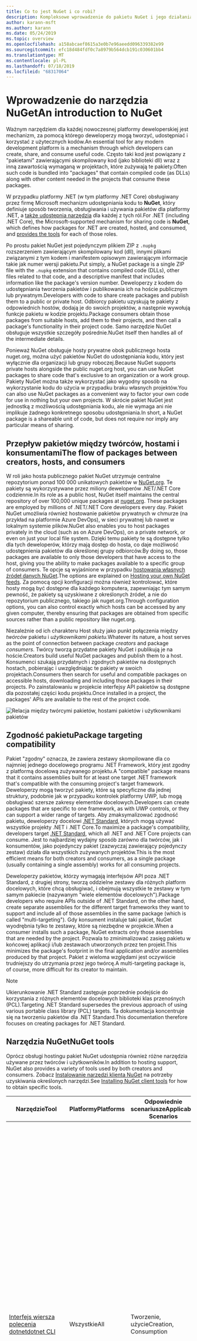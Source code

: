 ```yaml
---
title: Co to jest NuGet i co robi?
description: Kompleksowe wprowadzenie do pakietu NuGet i jego działania
author: karann-msft
ms.author: karann
ms.date: 05/24/2019
ms.topic: overview
ms.openlocfilehash: a158abcaef8615a3e0b7e96aeedd096339382e99
ms.sourcegitcommit: efc18d484fdf0c7a8979b564dcb191c030601bb4
ms.translationtype: MT
ms.contentlocale: pl-PL
ms.lasthandoff: 07/18/2019
ms.locfileid: "68317064"
---
```

# <a name="an-introduction-to-nuget"></a><span data-ttu-id="f463c-103">Wprowadzenie do narzędzia NuGet</span><span class="sxs-lookup"><span data-stu-id="f463c-103">An introduction to NuGet</span></span>

<span data-ttu-id="f463c-104">Ważnym narzędziem dla każdej nowoczesnej platformy deweloperskiej jest mechanizm, za pomocą którego deweloperzy mogą tworzyć, udostępniać i korzystać z użytecznych kodów.</span><span class="sxs-lookup"><span data-stu-id="f463c-104">An essential tool for any modern development platform is a mechanism through which developers can create, share, and consume useful code.</span></span> <span data-ttu-id="f463c-105">Często taki kod jest powiązany z "pakietami" zawierającymi skompilowany kod (jako biblioteki dll) wraz z inną zawartością wymaganą w projektach, które zużywają te pakiety.</span><span class="sxs-lookup"><span data-stu-id="f463c-105">Often such code is bundled into "packages" that contain compiled code (as DLLs) along with other content needed in the projects that consume these packages.</span></span>

<span data-ttu-id="f463c-106">W przypadku platformy .NET (w tym platformy .NET Core) obsługiwany przez firmę Microsoft mechanizm udostępniania kodu to **NuGet**, który definiuje sposób tworzenia, obsługiwania i używania pakietów dla platformy .NET, a [także udostępnia narzędzia](install-nuget-client-tools.md) dla każdej z tych ról.</span><span class="sxs-lookup"><span data-stu-id="f463c-106">For .NET (including .NET Core), the Microsoft-supported mechanism for sharing code is **NuGet**, which defines how packages for .NET are created, hosted, and consumed, and [provides the tools](install-nuget-client-tools.md) for each of those roles.</span></span>

<span data-ttu-id="f463c-107">Po prostu pakiet NuGet jest pojedynczym plikiem ZIP z `.nupkg` rozszerzeniem zawierającym skompilowany kod (dll), innymi plikami związanymi z tym kodem i manifestem opisowym zawierającym informacje takie jak numer wersji pakietu.</span><span class="sxs-lookup"><span data-stu-id="f463c-107">Put simply, a NuGet package is a single ZIP file with the `.nupkg` extension that contains compiled code (DLLs), other files related to that code, and a descriptive manifest that includes information like the package's version number.</span></span> <span data-ttu-id="f463c-108">Deweloperzy z kodem do udostępniania tworzenia pakietów i publikowania ich na hoście publicznym lub prywatnym.</span><span class="sxs-lookup"><span data-stu-id="f463c-108">Developers with code to share create packages and publish them to a public or private host.</span></span> <span data-ttu-id="f463c-109">Odbiorcy pakietu uzyskują te pakiety z odpowiednich hostów, dodają je do swoich projektów, a następnie wywołują funkcje pakietu w kodzie projektu.</span><span class="sxs-lookup"><span data-stu-id="f463c-109">Package consumers obtain those packages from suitable hosts, add them to their projects, and then call a package's functionality in their project code.</span></span> <span data-ttu-id="f463c-110">Samo narzędzie NuGet obsługuje wszystkie szczegóły pośrednie.</span><span class="sxs-lookup"><span data-stu-id="f463c-110">NuGet itself then handles all of the intermediate details.</span></span>

<span data-ttu-id="f463c-111">Ponieważ NuGet obsługuje hosty prywatne obok publicznego hosta nuget.org, można użyć pakietów NuGet do udostępniania kodu, który jest wyłącznie dla organizacji lub grupy roboczej.</span><span class="sxs-lookup"><span data-stu-id="f463c-111">Because NuGet supports private hosts alongside the public nuget.org host, you can use NuGet packages to share code that's exclusive to an organization or a work group.</span></span> <span data-ttu-id="f463c-112">Pakiety NuGet można także wykorzystać jako wygodny sposób na wykorzystanie kodu do użycia w przypadku braku własnych projektów.</span><span class="sxs-lookup"><span data-stu-id="f463c-112">You can also use NuGet packages as a convenient way to factor your own code for use in nothing but your own projects.</span></span> <span data-ttu-id="f463c-113">W skrócie pakiet NuGet jest jednostką z możliwością udostępniania kodu, ale nie wymaga ani nie implikuje żadnego konkretnego sposobu udostępniania.</span><span class="sxs-lookup"><span data-stu-id="f463c-113">In short, a NuGet package is a shareable unit of code, but does not require nor imply any particular means of sharing.</span></span>

## <a name="the-flow-of-packages-between-creators-hosts-and-consumers"></a><span data-ttu-id="f463c-114">Przepływ pakietów między twórców, hostami i konsumentami</span><span class="sxs-lookup"><span data-stu-id="f463c-114">The flow of packages between creators, hosts, and consumers</span></span>

<span data-ttu-id="f463c-115">W roli jako hosta publicznego pakiet NuGet utrzymuje centralne repozytorium ponad 100 000 unikatowych pakietów w [NuGet.org](https://www.nuget.org). Te pakiety są wykorzystywane przez miliony deweloperów .NET/.NET Core codziennie.</span><span class="sxs-lookup"><span data-stu-id="f463c-115">In its role as a public host, NuGet itself maintains the central repository of over 100,000 unique packages at [nuget.org](https://www.nuget.org). These packages are employed by millions of .NET/.NET Core developers every day.</span></span> <span data-ttu-id="f463c-116">Pakiet NuGet umożliwia również hostowanie pakietów prywatnych w chmurze (na przykład na platformie Azure DevOps), w sieci prywatnej lub nawet w lokalnym systemie plików.</span><span class="sxs-lookup"><span data-stu-id="f463c-116">NuGet also enables you to host packages privately in the cloud (such as on Azure DevOps), on a private network, or even on just your local file system.</span></span> <span data-ttu-id="f463c-117">Dzięki temu pakiety te są dostępne tylko dla tych deweloperów, którzy mają dostęp do hosta, co daje możliwość udostępnienia pakietów dla określonej grupy odbiorców.</span><span class="sxs-lookup"><span data-stu-id="f463c-117">By doing so, those packages are available to only those developers that have access to the host, giving you the ability to make packages available to a specific group of consumers.</span></span> <span data-ttu-id="f463c-118">Te opcje są wyjaśnione w przypadku [hostowania własnych źródeł danych NuGet](hosting-packages/overview.md).</span><span class="sxs-lookup"><span data-stu-id="f463c-118">The options are explained on [Hosting your own NuGet feeds](hosting-packages/overview.md).</span></span> <span data-ttu-id="f463c-119">Za pomocą opcji konfiguracji można również kontrolować, które hosty mogą być dostępne dla każdego komputera, zapewniając tym samym pewność, że pakiety są uzyskiwane z określonych źródeł, a nie do repozytorium publicznego, takiego jak nuget.org.</span><span class="sxs-lookup"><span data-stu-id="f463c-119">Through configuration options, you can also control exactly which hosts can be accessed by any given computer, thereby ensuring that packages are obtained from specific sources rather than a public repository like nuget.org.</span></span>

<span data-ttu-id="f463c-120">Niezależnie od ich charakteru Host służy jako punkt połączenia między *twórców* pakietu i *użytkownikami pakietu.*</span><span class="sxs-lookup"><span data-stu-id="f463c-120">Whatever its nature, a host serves as the point of connection between package *creators* and package *consumers*.</span></span> <span data-ttu-id="f463c-121">Twórcy tworzą przydatne pakiety NuGet i publikują je na hoście.</span><span class="sxs-lookup"><span data-stu-id="f463c-121">Creators build useful NuGet packages and publish them to a host.</span></span> <span data-ttu-id="f463c-122">Konsumenci szukają przydatnych i zgodnych pakietów na dostępnych hostach, pobierając i uwzględniając te pakiety w swoich projektach.</span><span class="sxs-lookup"><span data-stu-id="f463c-122">Consumers then search for useful and compatible packages on accessible hosts, downloading and including those packages in their projects.</span></span> <span data-ttu-id="f463c-123">Po zainstalowaniu w projekcie interfejsy API pakietów są dostępne dla pozostałej części kodu projektu.</span><span class="sxs-lookup"><span data-stu-id="f463c-123">Once installed in a project, the packages' APIs are available to the rest of the project code.</span></span>

![Relacja między twórcymi pakietów, hostami pakietów i użytkownikami pakietów](media/nuget-roles.png)

## <a name="package-targeting-compatibility"></a><span data-ttu-id="f463c-125">Zgodność pakietu</span><span class="sxs-lookup"><span data-stu-id="f463c-125">Package targeting compatibility</span></span>

<span data-ttu-id="f463c-126">Pakiet "zgodny" oznacza, że zawiera zestawy skompilowane dla co najmniej jednego docelowego programu .NET Framework, który jest zgodny z platformą docelową zużywanego projektu.</span><span class="sxs-lookup"><span data-stu-id="f463c-126">A "compatible" package means that it contains assemblies built for at least one target .NET framework that's compatible with the consuming project's target framework.</span></span> <span data-ttu-id="f463c-127">Deweloperzy mogą tworzyć pakiety, które są specyficzne dla jednej struktury, podobnie jak w przypadku kontrolek platformy UWP, lub mogą obsługiwać szersze zakresy elementów docelowych.</span><span class="sxs-lookup"><span data-stu-id="f463c-127">Developers can create packages that are specific to one framework, as with UWP controls, or they can support a wider range of targets.</span></span> <span data-ttu-id="f463c-128">Aby zmaksymalizować zgodność pakietu, deweloperzy docelowi [.NET Standard](/dotnet/standard/net-standard), których mogą używać wszystkie projekty .NET i .NET Core.</span><span class="sxs-lookup"><span data-stu-id="f463c-128">To maximize a package's compatibility, developers target [.NET Standard](/dotnet/standard/net-standard), which all .NET and .NET Core projects can consume.</span></span> <span data-ttu-id="f463c-129">Jest to najbardziej wydajny sposób zarówno dla twórców, jak i konsumentów, jako pojedynczy pakiet (zazwyczaj zawierający pojedynczy zestaw) działa dla wszystkich zużywanych projektów.</span><span class="sxs-lookup"><span data-stu-id="f463c-129">This is the most efficient means for both creators and consumers, as a single package (usually containing a single assembly) works for all consuming projects.</span></span>

<span data-ttu-id="f463c-130">Deweloperzy pakietów, którzy wymagają interfejsów API poza .NET Standard, z drugiej strony, tworzą oddzielne zestawy dla różnych platform docelowych, które chcą obsługiwać, i obejmują wszystkie te zestawy w tym samym pakiecie (nazywanym "wiele elementów docelowych").</span><span class="sxs-lookup"><span data-stu-id="f463c-130">Package developers who require APIs outside of .NET Standard, on the other hand, create separate assemblies for the different target frameworks they want to support and include all of those assemblies in the same package (which is called "multi-targeting").</span></span> <span data-ttu-id="f463c-131">Gdy konsument instaluje taki pakiet, NuGet wyodrębnia tylko te zestawy, które są niezbędne w projekcie.</span><span class="sxs-lookup"><span data-stu-id="f463c-131">When a consumer installs such a package, NuGet extracts only those assemblies that are needed by the project.</span></span> <span data-ttu-id="f463c-132">Pozwala to zminimalizować zasięg pakietu w końcowej aplikacji i/lub zestawach utworzonych przez ten projekt.</span><span class="sxs-lookup"><span data-stu-id="f463c-132">This minimizes the package's footprint in the final application and/or assemblies produced by that project.</span></span> <span data-ttu-id="f463c-133">Pakiet z wieloma względami jest oczywiście trudniejszy do utrzymania przez jego twórcę.</span><span class="sxs-lookup"><span data-stu-id="f463c-133">A multi-targeting package is, of course, more difficult for its creator to maintain.</span></span>

> [!Note]
> <span data-ttu-id="f463c-134">Ukierunkowanie .NET Standard zastępuje poprzednie podejście do korzystania z różnych elementów docelowych biblioteki klas przenośnych (PCL).</span><span class="sxs-lookup"><span data-stu-id="f463c-134">Targeting .NET Standard supersedes the previous approach of using various portable class library (PCL) targets.</span></span> <span data-ttu-id="f463c-135">Ta dokumentacja koncentruje się na tworzeniu pakietów dla .NET Standard.</span><span class="sxs-lookup"><span data-stu-id="f463c-135">This documentation therefore focuses on creating packages for .NET Standard.</span></span>

## <a name="nuget-tools"></a><span data-ttu-id="f463c-136">Narzędzia NuGet</span><span class="sxs-lookup"><span data-stu-id="f463c-136">NuGet tools</span></span>

<span data-ttu-id="f463c-137">Oprócz obsługi hostingu pakiet NuGet udostępnia również różne narzędzia używane przez twórców i użytkowników.</span><span class="sxs-lookup"><span data-stu-id="f463c-137">In addition to hosting support, NuGet also provides a variety of tools used by both creators and consumers.</span></span> <span data-ttu-id="f463c-138">Zobacz [Instalowanie narzędzi klienta NuGet](install-nuget-client-tools.md) na potrzeby uzyskiwania określonych narzędzi.</span><span class="sxs-lookup"><span data-stu-id="f463c-138">See [Installing NuGet client tools](install-nuget-client-tools.md) for how to obtain specific tools.</span></span>

| <span data-ttu-id="f463c-139">Narzędzie</span><span class="sxs-lookup"><span data-stu-id="f463c-139">Tool</span></span> | <span data-ttu-id="f463c-140">Platformy</span><span class="sxs-lookup"><span data-stu-id="f463c-140">Platforms</span></span> | <span data-ttu-id="f463c-141">Odpowiednie scenariusze</span><span class="sxs-lookup"><span data-stu-id="f463c-141">Applicable Scenarios</span></span> | <span data-ttu-id="f463c-142">Opis</span><span class="sxs-lookup"><span data-stu-id="f463c-142">Description</span></span> |
| --- | --- | --- | --- |
| [<span data-ttu-id="f463c-143">Interfejs wiersza polecenia dotnet</span><span class="sxs-lookup"><span data-stu-id="f463c-143">dotnet CLI</span></span>](consume-packages/install-use-packages-dotnet-cli.md) | <span data-ttu-id="f463c-144">Wszystkie</span><span class="sxs-lookup"><span data-stu-id="f463c-144">All</span></span> | <span data-ttu-id="f463c-145">Tworzenie, użycie</span><span class="sxs-lookup"><span data-stu-id="f463c-145">Creation, Consumption</span></span> | <span data-ttu-id="f463c-146">Narzędzie interfejsu wiersza polecenia dla bibliotek .NET Core i .NET Standard oraz dla projektów w stylu zestawu SDK, które są przeznaczone dla .NET Framework (zobacz [atrybut zestawu SDK](/dotnet/core/tools/csproj#additions)).</span><span class="sxs-lookup"><span data-stu-id="f463c-146">CLI tool for .NET Core and .NET Standard libraries, and for SDK-style projects that target .NET Framework (see [SDK attribute](/dotnet/core/tools/csproj#additions)).</span></span> <span data-ttu-id="f463c-147">Zapewnia pewne możliwości interfejsu wiersza polecenia NuGet bezpośrednio w łańcuchu narzędzi programu .NET Core.</span><span class="sxs-lookup"><span data-stu-id="f463c-147">Provides certain NuGet CLI capabilities directly within the .NET Core tool chain.</span></span> <span data-ttu-id="f463c-148">Podobnie jak w przypadku interfejsu wiersza polecenia NuGet, interfejs wiersza polecenia dotnet nie współdziała z projektami programu Visual Studio.</span><span class="sxs-lookup"><span data-stu-id="f463c-148">As with the NuGet CLI, the dotnet CLI does not interact with Visual Studio projects.</span></span> |
| [<span data-ttu-id="f463c-149">Interfejs wiersza polecenia nuget.exe</span><span class="sxs-lookup"><span data-stu-id="f463c-149">nuget.exe CLI</span></span>](consume-packages/install-use-packages-nuget-cli.md) | <span data-ttu-id="f463c-150">Wszystkie</span><span class="sxs-lookup"><span data-stu-id="f463c-150">All</span></span> | <span data-ttu-id="f463c-151">Tworzenie, użycie</span><span class="sxs-lookup"><span data-stu-id="f463c-151">Creation, Consumption</span></span> | <span data-ttu-id="f463c-152">Narzędzie interfejsu wiersza polecenia dla bibliotek .NET Framework i projektów spoza zestawu SDK, które są przeznaczone dla .NET Standard bibliotek.</span><span class="sxs-lookup"><span data-stu-id="f463c-152">CLI tool for .NET Framework libraries and non-SDK-style projects that target .NET Standard libraries.</span></span> <span data-ttu-id="f463c-153">Zapewnia wszystkie możliwości programu NuGet, z zastosowaniem określonych poleceń w odniesieniu do twórców pakietów, niektórych mających zastosowanie tylko do konsumentów i innych.</span><span class="sxs-lookup"><span data-stu-id="f463c-153">Provides all NuGet capabilities, with some commands applying specifically to package creators, some applying only to consumers, and others applying to both.</span></span> <span data-ttu-id="f463c-154">Na przykład twórcy pakietów używają `nuget pack` polecenia, aby utworzyć pakiet z różnych zestawów i powiązanych plików, odbiorcy pakietów używają `nuget install` do dołączania pakietów do folderu projektu, a wszyscy używają `nuget config` do ustawiania konfiguracji NuGet modyfikacj.</span><span class="sxs-lookup"><span data-stu-id="f463c-154">For example, package creators use the `nuget pack` command to create a package from various assemblies and related files, package consumers use `nuget install` to include packages in a project folder, and everyone uses `nuget config` to set NuGet configuration variables.</span></span> <span data-ttu-id="f463c-155">Jako narzędzie niezależny od platformy, interfejs wiersza polecenia NuGet nie współdziała z projektami programu Visual Studio.</span><span class="sxs-lookup"><span data-stu-id="f463c-155">As a platform-agnostic tool, the NuGet CLI does not interact with Visual Studio projects.</span></span> |
| [<span data-ttu-id="f463c-156">Konsola menedżera pakietów</span><span class="sxs-lookup"><span data-stu-id="f463c-156">Package Manager Console</span></span>](consume-packages/install-use-packages-powershell.md) | <span data-ttu-id="f463c-157">Program Visual Studio w systemie Windows</span><span class="sxs-lookup"><span data-stu-id="f463c-157">Visual Studio on Windows</span></span> | <span data-ttu-id="f463c-158">Zużycie</span><span class="sxs-lookup"><span data-stu-id="f463c-158">Consumption</span></span> | <span data-ttu-id="f463c-159">Zawiera [polecenia programu PowerShell](reference/Powershell-Reference.md) służące do instalowania i zarządzania pakietami w projektach programu Visual Studio.</span><span class="sxs-lookup"><span data-stu-id="f463c-159">Provides [PowerShell commands](reference/Powershell-Reference.md) for installing and managing packages in Visual Studio projects.</span></span> |
| [<span data-ttu-id="f463c-160">Interfejs użytkownika menedżera pakietów</span><span class="sxs-lookup"><span data-stu-id="f463c-160">Package Manager UI</span></span>](consume-packages/install-use-packages-visual-studio.md) | <span data-ttu-id="f463c-161">Program Visual Studio w systemie Windows</span><span class="sxs-lookup"><span data-stu-id="f463c-161">Visual Studio on Windows</span></span> | <span data-ttu-id="f463c-162">Zużycie</span><span class="sxs-lookup"><span data-stu-id="f463c-162">Consumption</span></span> | <span data-ttu-id="f463c-163">Oferuje łatwy w użyciu interfejs użytkownika do instalowania pakietów i zarządzania nimi w projektach programu Visual Studio.</span><span class="sxs-lookup"><span data-stu-id="f463c-163">Provides an easy-to-use UI for installing and managing packages in Visual Studio projects.</span></span> |
| [<span data-ttu-id="f463c-164">Zarządzaj interfejsem użytkownika NuGet</span><span class="sxs-lookup"><span data-stu-id="f463c-164">Manage NuGet UI</span></span>](/visualstudio/mac/nuget-walkthrough) | <span data-ttu-id="f463c-165">Visual Studio for Mac</span><span class="sxs-lookup"><span data-stu-id="f463c-165">Visual Studio for Mac</span></span> | <span data-ttu-id="f463c-166">Zużycie</span><span class="sxs-lookup"><span data-stu-id="f463c-166">Consumption</span></span> | <span data-ttu-id="f463c-167">Zapewnianie łatwego w użyciu interfejsu użytkownika do instalowania pakietów i zarządzania nimi w projektach Visual Studio dla komputerów Mac.</span><span class="sxs-lookup"><span data-stu-id="f463c-167">Provide an easy-to-use UI for installing and managing packages in Visual Studio for Mac projects.</span></span> |
| [<span data-ttu-id="f463c-168">MSBuild</span><span class="sxs-lookup"><span data-stu-id="f463c-168">MSBuild</span></span>](reference/msbuild-targets.md) | <span data-ttu-id="f463c-169">Windows</span><span class="sxs-lookup"><span data-stu-id="f463c-169">Windows</span></span> | <span data-ttu-id="f463c-170">Tworzenie, użycie</span><span class="sxs-lookup"><span data-stu-id="f463c-170">Creation, Consumption</span></span> | <span data-ttu-id="f463c-171">Zapewnia możliwość tworzenia pakietów i przywracania pakietów używanych w projekcie bezpośrednio za pomocą łańcucha narzędzi programu MSBuild.</span><span class="sxs-lookup"><span data-stu-id="f463c-171">Provides the ability to create packages and restore packages used in a project directly through the MSBuild tool chain.</span></span> |

<span data-ttu-id="f463c-172">Jak widać, narzędzia NuGet, z którymi pracujesz, zależą od tego, czy tworzysz, zużywają lub publikujesz pakiety oraz na platformie, na której pracujesz.</span><span class="sxs-lookup"><span data-stu-id="f463c-172">As you can see, the NuGet tools you work with depend greatly on whether you're creating, consuming, or publishing packages, and the platform on which you're working.</span></span> <span data-ttu-id="f463c-173">Twórcy pakietu są zazwyczaj również odbiorcami, którzy tworzą na podstawie funkcjonalności, która istnieje w innych pakietach NuGet.</span><span class="sxs-lookup"><span data-stu-id="f463c-173">Package creators are typically also consumers, as they build on top of functionality that exists in other NuGet packages.</span></span> <span data-ttu-id="f463c-174">Te pakiety oczywiście mogą być zależne od innych.</span><span class="sxs-lookup"><span data-stu-id="f463c-174">And those packages, of course, may in turn depend on still others.</span></span>

<span data-ttu-id="f463c-175">Aby uzyskać więcej informacji, Zacznij od [przepływu pracy tworzenia pakietu](create-packages/Overview-and-Workflow.md) i artykułów [przepływu pracy dotyczącego zużycia pakietów](consume-packages/Overview-and-Workflow.md) .</span><span class="sxs-lookup"><span data-stu-id="f463c-175">For more information, start with the [Package creation workflow](create-packages/Overview-and-Workflow.md) and [Package consumption workflow](consume-packages/Overview-and-Workflow.md) articles.</span></span>

## <a name="managing-dependencies"></a><span data-ttu-id="f463c-176">Zarządzanie zależnościami</span><span class="sxs-lookup"><span data-stu-id="f463c-176">Managing dependencies</span></span>

<span data-ttu-id="f463c-177">Możliwość łatwej kompilacji w pracy z innymi to jedna z najbardziej zaawansowanych funkcji system zarządzania pakietami.</span><span class="sxs-lookup"><span data-stu-id="f463c-177">The ability to easily build on the work of others is one of most powerful features of a package management system.</span></span> <span data-ttu-id="f463c-178">W związku z tym większość narzędzi NuGet zarządza tym drzewem zależności lub "grafem" w imieniu projektu.</span><span class="sxs-lookup"><span data-stu-id="f463c-178">Accordingly, much of what NuGet does is managing that dependency tree or "graph" on behalf of a project.</span></span> <span data-ttu-id="f463c-179">Po prostu należy zainteresować siebie tylko z tymi pakietami, które są bezpośrednio używane w projekcie.</span><span class="sxs-lookup"><span data-stu-id="f463c-179">Simply said, you need only concern yourself with those packages that you're directly using in a project.</span></span> <span data-ttu-id="f463c-180">Jeśli którykolwiek z tych pakietów korzysta z innych pakietów (które mogą z kolei nadal korzystać z innych), program NuGet bierze pod uwagę wszystkie te zależności niższego poziomu.</span><span class="sxs-lookup"><span data-stu-id="f463c-180">If any of those packages themselves consume other packages (which can, in turn, consume still others), NuGet takes care of all those down-level dependencies.</span></span>

<span data-ttu-id="f463c-181">Na poniższej ilustracji przedstawiono projekt, który zależy od pięciu pakietów, co z kolei zależy od wielu innych.</span><span class="sxs-lookup"><span data-stu-id="f463c-181">The following image shows a project that depends on five packages, which in turn depend on a number of others.</span></span>

![Przykładowy wykres zależności NuGet dla projektu .NET](media/dependency-graph.png)

<span data-ttu-id="f463c-183">Zauważ, że niektóre pakiety pojawiają się wiele razy na wykresie zależności.</span><span class="sxs-lookup"><span data-stu-id="f463c-183">Notice that some packages appear multiple times in the dependency graph.</span></span> <span data-ttu-id="f463c-184">Na przykład istnieją trzy różne konsumenci pakietu B, a każdy odbiorca może także określić inną wersję dla tego pakietu (nie pokazano).</span><span class="sxs-lookup"><span data-stu-id="f463c-184">For example, there are three different consumers of package B, and each consumer might also specify a different version for that package (not shown).</span></span> <span data-ttu-id="f463c-185">Jest to typowe wystąpienie, szczególnie w przypadku powszechnie używanych pakietów.</span><span class="sxs-lookup"><span data-stu-id="f463c-185">This is a common occurrence, especially for widely-used packages.</span></span> <span data-ttu-id="f463c-186">Pakiet NuGet na szczęście wykonuje wszystkie czynności twarde, aby dokładnie określić, która wersja pakietu B spełnia wszystkich klientów.</span><span class="sxs-lookup"><span data-stu-id="f463c-186">NuGet fortunately does all the hard work to determine exactly which version of package B satisfies all consumers.</span></span> <span data-ttu-id="f463c-187">Następnie program NuGet wykonuje te same działania dla wszystkich innych pakietów, niezależnie od tego, jak głębokiego wykresu zależności.</span><span class="sxs-lookup"><span data-stu-id="f463c-187">NuGet then does the same for all other packages, no matter how deep the dependency graph.</span></span>

<span data-ttu-id="f463c-188">Aby uzyskać więcej informacji o tym, jak program NuGet wykonuje tę usługę, zobacz [rozpoznawanie zależności](consume-packages/dependency-resolution.md).</span><span class="sxs-lookup"><span data-stu-id="f463c-188">For more details on how NuGet performs this service, see [Dependency resolution](consume-packages/dependency-resolution.md).</span></span>

## <a name="tracking-references-and-restoring-packages"></a><span data-ttu-id="f463c-189">Śledzenie odwołań i przywracanie pakietów</span><span class="sxs-lookup"><span data-stu-id="f463c-189">Tracking references and restoring packages</span></span>

<span data-ttu-id="f463c-190">Ponieważ projekty mogą łatwo przechodzić między komputery deweloperskie, repozytoria kontroli źródła, serwery kompilacji i tak dalej, wysoce niepraktyczne jest utrzymywanie binarnych zestawów pakietów NuGet bezpośrednio powiązanych z projektem.</span><span class="sxs-lookup"><span data-stu-id="f463c-190">Because projects can easily move between developer computers, source control repositories, build servers, and so forth, it's highly impractical to keep the binary assemblies of NuGet packages directly bound to a project.</span></span> <span data-ttu-id="f463c-191">Dzięki temu każda kopia projektu niekoniecznie bloated (a tym samym miejsce w repozytoriach kontroli źródła).</span><span class="sxs-lookup"><span data-stu-id="f463c-191">Doing so would make each copy of the project unnecessarily bloated (and thereby waste space in source control repositories).</span></span> <span data-ttu-id="f463c-192">Może być również trudne do aktualizowania plików binarnych pakietu do nowszych wersji, ponieważ należy zastosować aktualizacje we wszystkich kopiach projektu.</span><span class="sxs-lookup"><span data-stu-id="f463c-192">It would also make it very difficult to update package binaries to newer versions as updates would have to be applied across all copies of the project.</span></span>

<span data-ttu-id="f463c-193">Zamiast tego program NuGet utrzymuje prostą listę referencyjną pakietów, od których zależy projekt, w tym zarówno zależności najwyższego poziomu, jak i niskiego poziomu.</span><span class="sxs-lookup"><span data-stu-id="f463c-193">NuGet instead maintains a simple reference list of the packages upon which a project depends, including both top-level and down-level dependencies.</span></span> <span data-ttu-id="f463c-194">Oznacza to, że za każdym razem, gdy instalujesz pakiet z jakiegoś hosta w projekcie, NuGet rejestruje identyfikator pakietu i numer wersji na liście referencyjnej.</span><span class="sxs-lookup"><span data-stu-id="f463c-194">That is, whenever you install a package from some host into a project, NuGet records the package identifier and version number in the reference list.</span></span> <span data-ttu-id="f463c-195">(Odinstalowanie pakietu oczywiście powoduje usunięcie go z listy). Następnie pakiet NuGet umożliwia przywrócenie wszystkich pakietów, do których istnieją odwołania, zgodnie z opisem w temacie [przywracanie pakietu](consume-packages/package-restore.md).</span><span class="sxs-lookup"><span data-stu-id="f463c-195">(Uninstalling a package, of course, removes it from the list.) NuGet then provides a means to restore all referenced packages upon request, as described on [Package restore](consume-packages/package-restore.md).</span></span>

![Lista odwołań NuGet jest tworzona podczas instalacji pakietu i może być używana do przywracania pakietów w innym miejscu](media/nuget-restore.png)

<span data-ttu-id="f463c-197">Po wybraniu tylko listy odwołania program NuGet może ponownie&mdash;zainstalować program, a następnie *przywrócić*&mdash;wszystkie te pakiety z hostów publicznych i/lub prywatnych w późniejszym czasie.</span><span class="sxs-lookup"><span data-stu-id="f463c-197">With only the reference list, NuGet can then reinstall&mdash;that is, *restore*&mdash;all of those packages from public and/or private hosts at any later time.</span></span> <span data-ttu-id="f463c-198">Podczas zatwierdzania projektu do kontroli źródła lub udostępniania go w inny sposób należy uwzględnić tylko listę odwołania i wykluczyć wszystkie pliki binarne pakietów (zobacz [pakiety i kontrola źródła](consume-packages/packages-and-source-control.md)).</span><span class="sxs-lookup"><span data-stu-id="f463c-198">When committing a project to source control, or sharing it in some other way, you include only the reference list and exclude any package binaries (see [Packages and source control](consume-packages/packages-and-source-control.md).)</span></span>

<span data-ttu-id="f463c-199">Komputer, który odbiera projekt, taki jak serwer kompilacji, który uzyskuje kopię projektu w ramach zautomatyzowanego systemu wdrażania, po prostu prosi NuGet o przywrócenie zależności, gdy są potrzebne.</span><span class="sxs-lookup"><span data-stu-id="f463c-199">The computer that receives a project, such as a build server obtaining a copy of the project as part of an automated deployment system, simply asks NuGet to restore dependencies whenever they're needed.</span></span> <span data-ttu-id="f463c-200">Systemy kompilacji, takie jak Azure DevOps, udostępniają kroki "Przywróć NuGet" w tym konkretnym celu.</span><span class="sxs-lookup"><span data-stu-id="f463c-200">Build systems like Azure DevOps provide "NuGet restore" steps for this exact purpose.</span></span> <span data-ttu-id="f463c-201">Podobnie, gdy deweloperzy uzyskują kopię projektu (jak w przypadku klonowania repozytorium), mogą wywołać polecenie takie jak `nuget restore` (interfejs wiersza polecenia NuGet), `dotnet restore` (interfejs wiersza polecenia dotnet `Install-Package` ) lub (konsola Menedżera pakietów), aby uzyskać wszystkie wymagane pakiety.</span><span class="sxs-lookup"><span data-stu-id="f463c-201">Similarly, when developers obtain a copy of a project (as when cloning a repository), they can invoke command like `nuget restore` (NuGet CLI), `dotnet restore` (dotnet CLI), or `Install-Package` (Package Manager Console) to obtain all the necessary packages.</span></span> <span data-ttu-id="f463c-202">Program Visual Studio, z jego części, automatycznie przywraca pakiety podczas kompilowania projektu (pod warunkiem, że automatyczne przywracanie jest włączone, zgodnie z opisem w [przywracania pakietu](consume-packages/package-restore.md)).</span><span class="sxs-lookup"><span data-stu-id="f463c-202">Visual Studio, for its part, automatically restores packages when building a project (provided that automatic restore is enabled, as described on [Package restore](consume-packages/package-restore.md)).</span></span>

<span data-ttu-id="f463c-203">Jasno rzecz mówiąc, podstawowa rola narzędzia NuGet, w której deweloperzy są przechowywał tę listę referencyjną w imieniu projektu i dostarczającą środki do wydajnego przywracania (i aktualizowania) tych pakietów, do których się odwołuje.</span><span class="sxs-lookup"><span data-stu-id="f463c-203">Clearly, then, NuGet's primary role where developers are concerned is maintaining that reference list on behalf of your project and providing the means to efficiently restore (and update) those referenced packages.</span></span> <span data-ttu-id="f463c-204">Ta lista jest utrzymywana w jednym z dwóch *formatów zarządzania pakietami*, ponieważ są one wywoływane:</span><span class="sxs-lookup"><span data-stu-id="f463c-204">This list is maintained in one of two *package management formats*, as they're called:</span></span>

- <span data-ttu-id="f463c-205">[PackageReference](consume-packages/package-references-in-project-files.md) (lub "odwołania do pakietów w plikach projektu") | *(NuGet 4.0 +)* Zachowuje listę zależności najwyższego poziomu projektu bezpośrednio w pliku projektu, więc nie jest wymagany żaden oddzielny plik.</span><span class="sxs-lookup"><span data-stu-id="f463c-205">[PackageReference](consume-packages/package-references-in-project-files.md) (or "package references in project files") | *(NuGet 4.0+)* Maintains a list of a project's top-level dependencies directly within the project file, so no separate file is needed.</span></span> <span data-ttu-id="f463c-206">Skojarzony plik `obj/project.assets.json`,,, jest generowany dynamicznie w celu zarządzania ogólnym wykresem zależności pakietów używanych przez projekt wraz ze wszystkimi zależnościami niskiego poziomu.</span><span class="sxs-lookup"><span data-stu-id="f463c-206">An associated file, `obj/project.assets.json`, is dynamically generated to manage the overall dependency graph of the packages that a project uses along with all down-level dependencies.</span></span> <span data-ttu-id="f463c-207">PackageReference jest zawsze używana przez projekty .NET Core.</span><span class="sxs-lookup"><span data-stu-id="f463c-207">PackageReference is always used by .NET Core projects.</span></span>

- <span data-ttu-id="f463c-208">[`packages.config`](reference/packages-config.md): *(NuGet 1.0 +)* Plik XML, który przechowuje płaską listę wszystkich zależności w projekcie, w tym zależności innych zainstalowanych pakietów.</span><span class="sxs-lookup"><span data-stu-id="f463c-208">[`packages.config`](reference/packages-config.md): *(NuGet 1.0+)* An XML file that maintains a flat list of all dependencies in the project, including the dependencies of other installed packages.</span></span> <span data-ttu-id="f463c-209">Zainstalowane lub przywrócone pakiety są przechowywane w `packages` folderze.</span><span class="sxs-lookup"><span data-stu-id="f463c-209">Installed or restored packages are stored in a `packages` folder.</span></span>

<span data-ttu-id="f463c-210">Który format zarządzania pakietami jest używany w dowolnym projekcie, zależy od typu projektu i dostępnej wersji programu NuGet (i/lub programu Visual Studio).</span><span class="sxs-lookup"><span data-stu-id="f463c-210">Which package management format is employed in any given project depends on the project type, and the available version of NuGet (and/or Visual Studio).</span></span> <span data-ttu-id="f463c-211">Aby sprawdzić, jaki format jest używany, po zainstalowaniu pierwszego `packages.config` pakietu wystarczy poszukać w katalogu głównym projektu.</span><span class="sxs-lookup"><span data-stu-id="f463c-211">To check what format is being used, simply look for `packages.config` in the project root after installing your first package.</span></span> <span data-ttu-id="f463c-212">Jeśli nie masz tego pliku, poszukaj w pliku projektu bezpośrednio dla \<elementu PackageReference.\></span><span class="sxs-lookup"><span data-stu-id="f463c-212">If you don't have that file, look in the project file directly for a \<PackageReference\> element.</span></span>

<span data-ttu-id="f463c-213">W przypadku wybrania opcji zalecamy użycie PackageReference.</span><span class="sxs-lookup"><span data-stu-id="f463c-213">When you have a choice, we recommend using PackageReference.</span></span> <span data-ttu-id="f463c-214">`packages.config`jest zachowywana w przypadku starszych celów i nie jest już aktywnie opracowywany.</span><span class="sxs-lookup"><span data-stu-id="f463c-214">`packages.config` is maintained for legacy purposes and is no longer under active development.</span></span>

> [!Tip]
> <span data-ttu-id="f463c-215">Różnych `nuget.exe` poleceń interfejsu wiersza polecenia `nuget install`, takich jak, nie należy automatycznie dodawać pakietu do listy odwołania.</span><span class="sxs-lookup"><span data-stu-id="f463c-215">Various `nuget.exe` CLI commands, like `nuget install`, do not automatically add the package to the reference list.</span></span> <span data-ttu-id="f463c-216">Lista jest aktualizowana podczas instalowania pakietu przy użyciu Menedżera pakietów programu Visual Studio (interfejsu użytkownika lub konsoli) i `dotnet.exe` interfejsu wiersza polecenia.</span><span class="sxs-lookup"><span data-stu-id="f463c-216">The list is updated when installing a package with the Visual Studio Package Manager (UI or Console), and with `dotnet.exe` CLI.</span></span>

## <a name="what-else-does-nuget-do"></a><span data-ttu-id="f463c-217">Co jeszcze robi pakiet NuGet?</span><span class="sxs-lookup"><span data-stu-id="f463c-217">What else does NuGet do?</span></span>

<span data-ttu-id="f463c-218">Dotychczas znasz następujące cechy programu NuGet:</span><span class="sxs-lookup"><span data-stu-id="f463c-218">So far you've learned the following characteristics of NuGet:</span></span>

- <span data-ttu-id="f463c-219">Pakiet NuGet udostępnia centralne repozytorium nuget.org z obsługą hostingu prywatnego.</span><span class="sxs-lookup"><span data-stu-id="f463c-219">NuGet provides the central nuget.org repository with support for private hosting.</span></span>
- <span data-ttu-id="f463c-220">Pakiet NuGet oferuje deweloperom narzędzia potrzebne do tworzenia, publikowania i zużywania pakietów.</span><span class="sxs-lookup"><span data-stu-id="f463c-220">NuGet provides the tools developers need for creating, publishing, and consuming packages.</span></span>
- <span data-ttu-id="f463c-221">Co najważniejsze, NuGet zachowuje listę referencyjną pakietów używanych w projekcie oraz możliwość przywracania i aktualizowania tych pakietów z tej listy.</span><span class="sxs-lookup"><span data-stu-id="f463c-221">Most importantly, NuGet maintains a reference list of packages used in a project and the ability to restore and update those packages from that list.</span></span>

<span data-ttu-id="f463c-222">Aby procesy te działały wydajnie, pakiet NuGet wykonuje pewne optymalizacje w tle.</span><span class="sxs-lookup"><span data-stu-id="f463c-222">To make these processes work efficiently, NuGet does some behind-the-scenes optimizations.</span></span> <span data-ttu-id="f463c-223">W szczególności program NuGet zarządza pamięcią podręczną pakietu i folderem pakietów globalnych na potrzeby instalacji i ponownej instalacji skrótów.</span><span class="sxs-lookup"><span data-stu-id="f463c-223">Most notably, NuGet manages a package cache and a global packages folder to shortcut installation and reinstallation.</span></span> <span data-ttu-id="f463c-224">Pamięć podręczna pozwala uniknąć pobierania pakietu, który został już zainstalowany na komputerze.</span><span class="sxs-lookup"><span data-stu-id="f463c-224">The cache avoids downloading a package that's already been installed on the machine.</span></span> <span data-ttu-id="f463c-225">Folder pakiety globalne umożliwia wielu projektom współużytkowanie tego samego zainstalowanego pakietu, co zmniejsza ogólną wpływ narzędzia NuGet na komputerze.</span><span class="sxs-lookup"><span data-stu-id="f463c-225">The global packages folder allows multiple projects to share the same installed package, thereby reducing NuGet's overall footprint on the computer.</span></span> <span data-ttu-id="f463c-226">Folder pamięci podręcznej i pakiety globalne są również bardzo przydatne, gdy często przywracasz większą liczbę pakietów, jak na serwerze kompilacji.</span><span class="sxs-lookup"><span data-stu-id="f463c-226">The cache and global packages folder are also very helpful when you're frequently restoring a larger number of packages, as on a build server.</span></span> <span data-ttu-id="f463c-227">Aby uzyskać więcej informacji na temat tych mechanizmów, zobacz [Zarządzanie pakietami globalnymi i folderami pamięci](consume-packages/managing-the-global-packages-and-cache-folders.md)podręcznej.</span><span class="sxs-lookup"><span data-stu-id="f463c-227">For more details on these mechanisms, see [Managing the global packages and cache folders](consume-packages/managing-the-global-packages-and-cache-folders.md).</span></span>

<span data-ttu-id="f463c-228">W ramach pojedynczego projektu, pakiet NuGet zarządza ogólnym wykresem zależności, który ponownie obejmuje rozwiązywanie wielu odwołań do różnych wersji tego samego pakietu.</span><span class="sxs-lookup"><span data-stu-id="f463c-228">Within an individual project, NuGet manages the overall dependency graph, which again includes resolving multiple references to different versions of the same package.</span></span> <span data-ttu-id="f463c-229">Dość często zdarza się, że projekt bierze zależność od jednego lub większej liczby pakietów, które same mają te same zależności.</span><span class="sxs-lookup"><span data-stu-id="f463c-229">It's quite common that a project takes a dependency on one or more packages that themselves have the same dependencies.</span></span> <span data-ttu-id="f463c-230">Niektóre z najbardziej przydatnych pakietów narzędzi na nuget.org są wykorzystywane przez wiele innych pakietów.</span><span class="sxs-lookup"><span data-stu-id="f463c-230">Some of the most useful utility packages on nuget.org are employed by many other packages.</span></span> <span data-ttu-id="f463c-231">W całym grafie zależności można łatwo uzyskać dziesięć różnych odwołań do różnych wersji tego samego pakietu.</span><span class="sxs-lookup"><span data-stu-id="f463c-231">In the entire dependency graph, then, you could easily have ten different references to different versions of the same package.</span></span> <span data-ttu-id="f463c-232">Aby uniknąć przełączenia wielu wersji tego pakietu do samej aplikacji, program NuGet sortuje, która wersja może być używana przez wszystkich klientów.</span><span class="sxs-lookup"><span data-stu-id="f463c-232">To avoid bringing multiple versions of that package into the application itself, NuGet sorts out which single version can be used by all consumers.</span></span> <span data-ttu-id="f463c-233">(Aby uzyskać więcej informacji, zobacz [rozpoznawanie zależności](consume-packages/dependency-resolution.md)).</span><span class="sxs-lookup"><span data-stu-id="f463c-233">(For more information, see [Dependency Resolution](consume-packages/dependency-resolution.md).)</span></span>

<span data-ttu-id="f463c-234">Poza tym, pakiet NuGet zachowuje wszystkie specyfikacje związane ze strukturą pakietów (w tym [lokalizacjami](create-packages/creating-localized-packages.md) i [symbolami debugowania](create-packages/symbol-packages.md)) oraz ich odwołania (w tym [zakresami wersji](reference/package-versioning.md#version-ranges-and-wildcards) i [wersjami wstępnymi](create-packages/prerelease-packages.md)). Pakiet NuGet udostępnia również różne interfejsy API służące do programistycznej pracy z usługami i zapewnia wsparcie dla deweloperów, którzy piszą rozszerzenia programu Visual Studio i szablony projektów.</span><span class="sxs-lookup"><span data-stu-id="f463c-234">Beyond that, NuGet maintains all the specifications related to how packages are structured (including [localization](create-packages/creating-localized-packages.md) and [debug symbols](create-packages/symbol-packages.md)) and how they are referenced (including [version ranges](reference/package-versioning.md#version-ranges-and-wildcards) and [pre-release versions](create-packages/prerelease-packages.md).) NuGet also provides various APIs to work with its services programmatically, and provides support for developers who write Visual Studio extensions and project templates.</span></span>

<span data-ttu-id="f463c-235">Poświęć chwilę na przejrzenie spisu treści tej dokumentacji i zobaczysz wszystkie te funkcje w tym miejscu oraz informacje o wersji Datowanie z powrotem do początku narzędzia NuGet.</span><span class="sxs-lookup"><span data-stu-id="f463c-235">Take a moment to browse the table of contents for this documentation, and you see all of these capabilities represented there, along with release notes dating back to NuGet's beginnings.</span></span>

## <a name="comments-contributions-and-issues"></a><span data-ttu-id="f463c-236">Komentarze, wkłady i problemy</span><span class="sxs-lookup"><span data-stu-id="f463c-236">Comments, contributions, and issues</span></span>

<span data-ttu-id="f463c-237">Na koniec bardzo wiele komentarzy powitalnych i wkładów do tej&mdash;dokumentacji po prostu wybierasz **Opinie** i **Edycja** poleceń w górnej części dowolnej strony lub odwiedź [listę problemów](https://github.com/NuGet/docs.microsoft.com-nuget/issues) z repozytorium i dokumentacją usługi [docs](https://github.com/NuGet/docs.microsoft.com-nuget/) w witrynie GitHub.</span><span class="sxs-lookup"><span data-stu-id="f463c-237">Finally, we very much welcome comments and contributions to this documentation&mdash;just select the **Feedback** and **Edit** commands on the top of any page, or visit the [docs repository](https://github.com/NuGet/docs.microsoft.com-nuget/) and [docs issue list](https://github.com/NuGet/docs.microsoft.com-nuget/issues) on GitHub.</span></span>

<span data-ttu-id="f463c-238">Powitamy również udziały w programie NuGet w [różnych repozytoriach usługi GitHub](https://github.com/NuGet/Home). Problemy dotyczące narzędzia NuGet można znaleźć [https://github.com/NuGet/home/issues](https://github.com/NuGet/home/issues)w witrynie.</span><span class="sxs-lookup"><span data-stu-id="f463c-238">We also welcome contributions to NuGet itself through its [various GitHub repositories](https://github.com/NuGet/Home); NuGet issues can be found on [https://github.com/NuGet/home/issues](https://github.com/NuGet/home/issues).</span></span>

<span data-ttu-id="f463c-239">Korzystaj z Twojego środowiska NuGet!</span><span class="sxs-lookup"><span data-stu-id="f463c-239">Enjoy your NuGet experience!</span></span>

